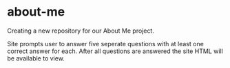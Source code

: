 # about-me
Creating a new repository for our About Me project.

Site prompts user to answer five seperate questions with at least one correct answer for each. After all questions are answered the site HTML will be available to view.